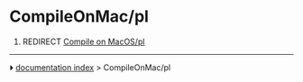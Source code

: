# CompileOnMac/pl
1.  REDIRECT [Compile on MacOS/pl](Compile_on_MacOS/pl.md)



---
⏵ [documentation index](../README.md) > CompileOnMac/pl
